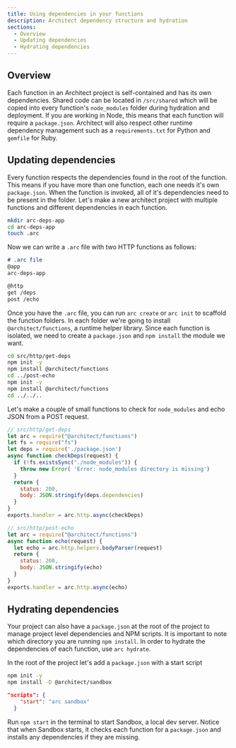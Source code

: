 ```yaml
---
title: Using dependencies in your functions
description: Architect dependency structure and hydration
sections:
  - Overview
  - Updating dependencies
  - Hydrating dependencies
---
```


## Overview

Each function in an Architect project is self-contained and has its own dependencies. Shared code can be located in `/src/shared` which will be copied into every function's `node_modules` folder during hydration and deployment. If you are working in Node, this means that each function will require a `package.json`. Architect will also respect other runtime dependency management such as a `requirements.txt` for Python and `gemfile` for Ruby.


## Updating dependencies

Every function respects the dependencies found in the root of the function. This means if you have more than one function, each one needs it's own `package.json`. When the function is invoked, all of it's dependencies need to be present in the folder. Let's make a new architect project with multiple functions and different dependencies in each function. 

```bash
mkdir arc-deps-app
cd arc-deps-app
touch .arc
```
Now we can write a `.arc` file with two HTTP functions as follows:
```md
# .arc file
@app
arc-deps-app

@http
get /deps
post /echo
```
Once you have the `.arc` file, you can run `arc create` or `arc init` to scaffold the function folders. In each folder we're going to install `@architect/functions`, a runtime helper library. Since each function is isolated, we need to create a `package.json` and `npm install` the module we want.

```bash
cd src/http/get-deps
npm init -y
npm install @architect/functions
cd ../post-echo
npm init -y
npm install @architect/functions
cd ../../..
```
Let's make a couple of small functions to check for `node_modules` and echo JSON from a POST request.
```js
// src/http/get-deps
let arc = require("@architect/functions")
let fs = require("fs")
let deps = require('./package.json')
async function checkDeps(request) {
  if (!fs.existsSync("./node_modules")) {
    throw new Error( 'Error: node_modules directory is missing')
  }
  return {
    status: 200,
    body: JSON.stringify(deps.dependencies)
  }
}
exports.handler = arc.http.async(checkDeps)
```
```js
// src/http/post-echo
let arc = require("@architect/functions")
async function echo(request) {
  let echo = arc.http.helpers.bodyParser(request)
  return {
    status: 200,
    body: JSON.stringify(echo)
  }
}
exports.handler = arc.http.async(echo)
```

## Hydrating dependencies

Your project can also have a `package.json` at the root of the project to manage project level dependencies and NPM scripts. It is important to note which directory you are running `npm install`. In order to hydrate the dependencies of each function, use `arc hydrate`.

In the root of the project let's add a `package.json` with a start script

```bash
npm init -y
npm install -D @architect/sandbox
```

```json
"scripts": {
    "start": "arc sandbox"
  }
```
Run `npm start` in the terminal to start Sandbox, a local dev server. Notice that when Sandbox starts, it checks each function for a `package.json` and installs any dependencies if they are missing.